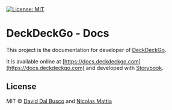 [![License: MIT](https://img.shields.io/badge/License-MIT-blue.svg)](https://github.com/deckgo/deckdeckgo/blob/master/docs/LICENSE)

# DeckDeckGo - Docs

This project is the documentation for developer of [DeckDeckGo].

It is available online at [https://docs.deckdeckgo.com](https://docs.deckdeckgo.com) and developed with [Storybook](https://storybook.js.org).

## License

MIT © [David Dal Busco](mailto:david.dalbusco@outlook.com) and [Nicolas Mattia](mailto:nicolas@nmattia.com)

[deckdeckgo]: https://deckdeckgo.com
